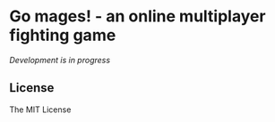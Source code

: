 # Go mages! - an online multiplayer fighting game

*Development is in progress*

## License

The MIT License
